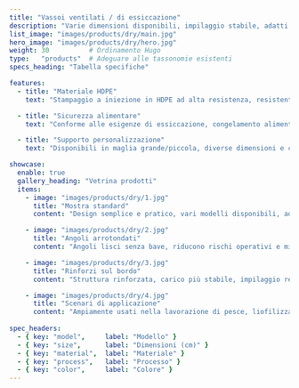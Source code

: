 ```yaml
---
title: "Vassoi ventilati / di essiccazione"
description: "Varie dimensioni disponibili, impilaggio stabile, adatti per essiccazione, liofilizzazione alimentare e movimentazione."
list_image: "images/products/dry/main.jpg"
hero_image: "images/products/dry/hero.jpg"
weight: 30          # Ordinamento Hugo
type:   "products"  # Adeguare alle tassonomie esistenti
specs_heading: "Tabella specifiche"

features:
  - title: "Materiale HDPE"
    text: "Stampaggio a iniezione in HDPE ad alta resistenza, resistente al freddo e agli urti, non si fessura facilmente."

  - title: "Sicurezza alimentare"
    text: "Conforme alle esigenze di essiccazione, congelamento alimentare e lavorazione di prodotti ittici."

  - title: "Supporto personalizzazione"
    text: "Disponibili in maglia grande/piccola, diverse dimensioni e colori; supporta logo stampato, consegna stabile in serie."

showcase:
  enable: true
  gallery_heading: "Vetrina prodotti"
  items:
    - image: "images/products/dry/1.jpg"
      title: "Mostra standard"
      content: "Design semplice e pratico, vari modelli disponibili, adatti alla lavorazione di pesce e alimenti."

    - image: "images/products/dry/2.jpg"
      title: "Angoli arrotondati"
      content: "Angoli lisci senza bave, riducono rischi operativi e migliorano sicurezza e comfort."

    - image: "images/products/dry/3.jpg"
      title: "Rinforzi sul bordo"
      content: "Struttura rinforzata, carico più stabile, impilaggio resistente alla deformazione, maggiore durata."

    - image: "images/products/dry/4.jpg"
      title: "Scenari di applicazione"
      content: "Ampiamente usati nella lavorazione di pesce, liofilizzazione alimentare, magazzini frigoriferi e smistamento."
      
spec_headers:
  - { key: "model",     label: "Modello" }
  - { key: "size",      label: "Dimensioni (cm)" }
  - { key: "material",  label: "Materiale" }
  - { key: "process",   label: "Processo" }
  - { key: "color",     label: "Colore" }
---
```

